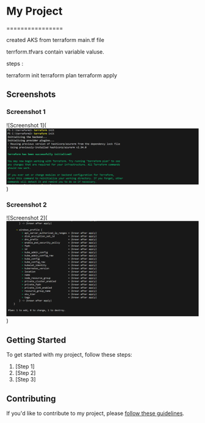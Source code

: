 # My Project
================

created AKS from terraform 
main.tf file

terrform.tfvars contain variable valuse. 

steps :

terraform init
terraform plan
terraform apply

## Screenshots

### Screenshot 1
![Screenshot 1](![alt text](image.png))

### Screenshot 2
![Screenshot 2](![alt text](image-1.png))

## Getting Started

To get started with my project, follow these steps:

1. [Step 1]
2. [Step 2]
3. [Step 3]

## Contributing

If you'd like to contribute to my project, please [follow these guidelines](CONTRIBUTING.md).